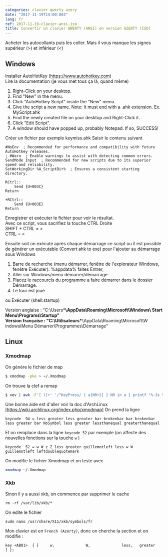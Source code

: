 ```yaml
---
categories: clavier qwerty azery
date: "2017-11-19T14:00:00Z"
lang: fr
ref: 2017-11-19-clavier-ansi-iso
title: Convertir un clavier QWERTY (ANSI) en version AZERTY (ISO)
---
```


Acheter les autocollants puis les coller.
Mais il vous manque les signes supérieur (>) et inférieur (<)

## Windows

Installer AutoHotKey (https://www.autohotkey.com)  
Lire la documentation (je vous met tous ça là, quand même)
1. Right-Click on your desktop.
2. Find "New" in the menu.
3. Click "AutoHotkey Script" inside the "New" menu.
4. Give the script a new name. Note: It must end with a .ahk extension. Ex. MyScript.ahk
5. Find the newly created file on your desktop and Right-Click it.
6. Click "Edit Script".
7. A window should have popped up, probably Notepad. If so, SUCCESS!

Créer un fichier par exemple keymiss.ahk
Saisir le contenu suivant
```
#NoEnv  ; Recommended for performance and compatibility with future AutoHotkey releases.
; #Warn  ; Enable warnings to assist with detecting common errors.
SendMode Input  ; Recommended for new scripts due to its superior speed and reliability.
SetWorkingDir %A_ScriptDir%  ; Ensures a consistent starting directory.

RCtrl::
	Send {U+003C}
Return

+RCtrl::
	Send {U+003E}
Return
```

Enregistrer et exécuter le fichier pour voir le résultat.  
Avec ce script, vous sacrifiez la touche CTRL Droite  
SHIFT + CTRL = >  
CTRL         = <

Ensuite soit on exécute après chaque démarrage ce script ou il est possible de
générer un exécutable (Convert ahk to exe) pour l'ajouter au démarrage sous Windows

1. Barre de recherche (menu démarrer, fenêtre de l'explorateur Windows, fenêtre Exécuter): %appdata% faites Entrer,
2. Aller sur Windows/menu démarrer/démarrage
3. Placez le raccourcis du programme a faire démarrer dans le dossier Démarrage.
4. Le tour est joué

ou Exécuter (shell:startup)

Version anglaise : "C:\Users\*****\AppData\Roaming\Microsoft\Windows\ Start Menu\Programs\Startup"  
Version française : "C:\Utilisateurs\*****\AppData\Roaming\Microsoft\W indows\Menu Démarrer\Programmes\Démarrage"

## Linux

### Xmodmap

On génère le fichier de map
```bash
$ xmodmap -pke > ~/.Xmodmap
```

On trouve la clef a remap
```bash
$ xev | awk -F'[ )]+' '/^KeyPress/ { a[NR+2] } NR in a { printf "%-3s %s\n", $5, $8 }'
```

Une bonne aide est d'aller voir la doc d'ArchLinux [https://wiki.archlinux.org/index.php/xmodmap]
On prend la ligne
```
keycode  94 = less greater less greater bar brokenbar bar brokenbar less greater bar NoSymbol less greater lessthanequal greaterthanequal
```
Et on remplace dans la ligne `keycode 52` par exemple
(on affecte des nouvelles fonctions sur la touche `w` )
```
keycode  52 = w W z Z less greater guillemotleft less w W guillemotleft leftdoublequotemark
```

On modifie le fichier Xmodmap et on teste avec
```bash
xmodmap ~/.Xmodmap
```

### Xkb
Sinon il y a aussi xkb, on commence par supprimer le cache
```
rm -rf /var/lib/xkb/*
```

On edite le fichier
```
sudo nano /usr/share/X11/xkb/symbols/fr
```
Mon clavier est en `French (Azerty)`, donc on cherche la section et on modifie :

```
key <AB01>  { [     w,              W,              less,   greater         ] };
```

